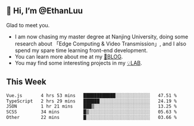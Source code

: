 ## 👋 Hi, I’m @EthanLuu

Glad to meet you.

- I am now chasing my master degree at Nanjing University, doing some research about 「Edge Computing & Video Transmission」, and I also spend my spare time learning front-end development.
- You can learn more about me at my [📝BLOG](https://blog.ethanloo.cn).
- You may find some interesting projects in my [💡LAB](https://lab.ethanloo.cn).

## This Week
<!--START_SECTION:waka-->

```txt
Vue.js       4 hrs 53 mins   ████████████░░░░░░░░░░░░░   47.51 %
TypeScript   2 hrs 29 mins   ██████░░░░░░░░░░░░░░░░░░░   24.19 %
JSON         1 hr 21 mins    ███▒░░░░░░░░░░░░░░░░░░░░░   13.25 %
SCSS         34 mins         █▒░░░░░░░░░░░░░░░░░░░░░░░   05.63 %
Other        22 mins         █░░░░░░░░░░░░░░░░░░░░░░░░   03.66 %
```

<!--END_SECTION:waka-->
